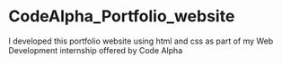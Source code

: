 # CodeAlpha_Portfolio_website
I developed this portfolio website using html and css as part of my Web Development internship offered by Code Alpha
